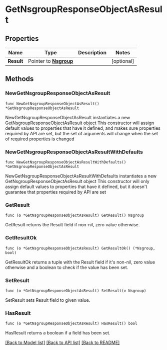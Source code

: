 # GetNsgroupResponseObjectAsResult

## Properties

Name | Type | Description | Notes
------------ | ------------- | ------------- | -------------
**Result** | Pointer to [**Nsgroup**](Nsgroup.md) |  | [optional] 

## Methods

### NewGetNsgroupResponseObjectAsResult

`func NewGetNsgroupResponseObjectAsResult() *GetNsgroupResponseObjectAsResult`

NewGetNsgroupResponseObjectAsResult instantiates a new GetNsgroupResponseObjectAsResult object
This constructor will assign default values to properties that have it defined,
and makes sure properties required by API are set, but the set of arguments
will change when the set of required properties is changed

### NewGetNsgroupResponseObjectAsResultWithDefaults

`func NewGetNsgroupResponseObjectAsResultWithDefaults() *GetNsgroupResponseObjectAsResult`

NewGetNsgroupResponseObjectAsResultWithDefaults instantiates a new GetNsgroupResponseObjectAsResult object
This constructor will only assign default values to properties that have it defined,
but it doesn't guarantee that properties required by API are set

### GetResult

`func (o *GetNsgroupResponseObjectAsResult) GetResult() Nsgroup`

GetResult returns the Result field if non-nil, zero value otherwise.

### GetResultOk

`func (o *GetNsgroupResponseObjectAsResult) GetResultOk() (*Nsgroup, bool)`

GetResultOk returns a tuple with the Result field if it's non-nil, zero value otherwise
and a boolean to check if the value has been set.

### SetResult

`func (o *GetNsgroupResponseObjectAsResult) SetResult(v Nsgroup)`

SetResult sets Result field to given value.

### HasResult

`func (o *GetNsgroupResponseObjectAsResult) HasResult() bool`

HasResult returns a boolean if a field has been set.


[[Back to Model list]](../README.md#documentation-for-models) [[Back to API list]](../README.md#documentation-for-api-endpoints) [[Back to README]](../README.md)


